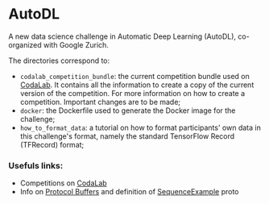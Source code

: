 # AutoDL
A new data science challenge in Automatic Deep Learning (AutoDL), co-organized with Google Zurich.

The directories correspond to:
- `codalab_competition_bundle`: the current competition bundle used on [CodaLab](http://35.193.242.121/competitions/8). It contains all the information to create a copy of the current version of the competition. For more information on how to create a competition. Important changes are to be made;
- `docker`: the Dockerfile used to generate the Docker image for the challenge;
- `how_to_format_data`: a tutorial on how to format participants' own data in this challenge's format, namely the standard TensorFlow Record (TFRecord) format;

### Usefuls links:
- Competitions on [CodaLab](https://competitions.codalab.org/competitions/)
- Info on [Protocol Buffers](https://developers.google.com/protocol-buffers/) and definition of [SequenceExample](https://github.com/tensorflow/tensorflow/blob/r1.7/tensorflow/core/example/example.proto) proto
